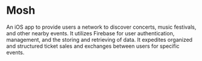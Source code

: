 # Mosh

An iOS app to provide users a network to discover concerts, music festivals, and other nearby events. It utilizes Firebase for user authentication, management, and the storing and retrieving of data. It expedites organized and structured ticket sales and exchanges between users for specific events. 
